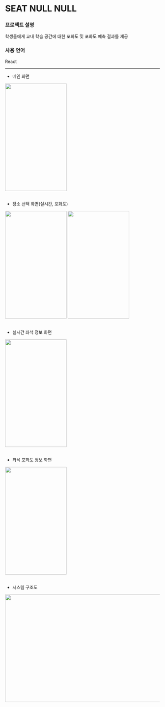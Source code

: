 # SEAT NULL NULL

### 프로젝트 설명
학생들에게 교내 학습 공간에 대한 포화도 및 포화도 예측 결과를 제공

### 사용 언어
React

---

- 메인 화면
<img src="https://github.com/user-attachments/assets/9231c833-1389-46ce-8e9a-04f67739b05b" width="200" height="350" />

<br>
<br>

- 장소 선택 화면(실시간, 포화도)
<img src="https://github.com/user-attachments/assets/bfbfd7af-830a-4767-8711-e8df149477a4" width="200" height="350" />

<img src="https://github.com/user-attachments/assets/34694808-47de-4e00-a16d-e8c221c930f2" width="200" height="350" />

<br>
<br>

- 실시간 좌석 정보 화면
<img src="https://github.com/user-attachments/assets/d89adb25-7564-4fb2-bcc1-d127ef96934e" width="200" height="350" />

<br>
<br>

- 좌석 포화도 정보 화면
<img src="https://github.com/user-attachments/assets/9ac96d6f-b769-4190-b06f-38b17a5b47fc" width="200" height="350" />

<br>
<br>

- 시스템 구조도
<img src="https://github.com/user-attachments/assets/2ad4ac81-b7b9-40b4-bf99-f2ce63f6e251" width="700" height="350" />

